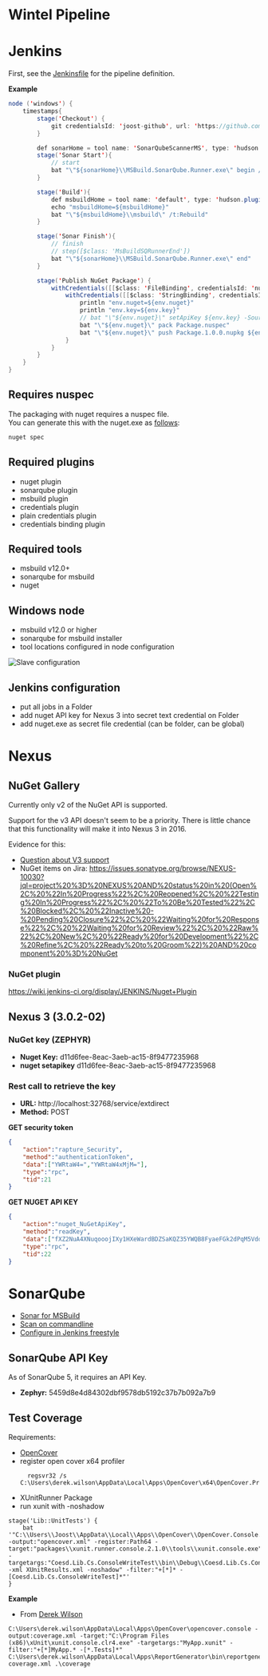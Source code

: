# Wintel Pipeline

# Jenkins
First, see the [Jenkinsfile](Jenkinsfile) for the pipeline definition.

**Example**
```java
node ('windows') {
    timestamps{
        stage('Checkout') {
            git credentialsId: 'joost-github', url: 'https://github.com/joostvdg/c-sharp-example.git'
        }

        def sonarHome = tool name: 'SonarQubeScannerMS', type: 'hudson.plugins.sonar.MsBuildSQRunnerInstallation'
        stage('Sonar Start'){
            // start
            bat "\"${sonarHome}\\MSBuild.SonarQube.Runner.exe\" begin /key:ProjectKey /name:ProjectName /version:1.0"
        }

        stage('Build'){
            def msbuildHome = tool name: 'default', type: 'hudson.plugins.msbuild.MsBuildInstallation'
            echo "msbuildHome=${msbuildHome}"
            bat "\"${msbuildHome}\\msbuild\" /t:Rebuild"
        }

        stage('Sonar Finish'){
            // finish
            // step([$class: 'MsBuildSQRunnerEnd'])
            bat "\"${sonarHome}\\MSBuild.SonarQube.Runner.exe\" end"
        }

        stage('Publish NuGet Package') {
            withCredentials([[$class: 'FileBinding', credentialsId: 'nuget', variable: 'nuget']]) {
                withCredentials([[$class: 'StringBinding', credentialsId: 'nuget-api-key', variable: 'key']]) {
                    println "env.nuget=${env.nuget}"
                    println "env.key=${env.key}"
                    // bat "\"${env.nuget}\" setApiKey ${env.key} -Source http://localhost:32769/repository/nuget-hosted"
                    bat "\"${env.nuget}\" pack Package.nuspec"
                    bat "\"${env.nuget}\" push Package.1.0.0.nupkg ${env.key} -Source http://localhost:32769/repository/nuget-hosted"
                }
            }
        }
    }
}

```
## Requires nuspec
The packaging with nuget requires a nuspec file. <br>
You can generate this with the nuget.exe as [follows](https://docs.nuget.org/create/creating-and-publishing-a-package):
```bash
nuget spec
```

## Required plugins
* nuget plugin
* sonarqube plugin
* msbuild plugin
* credentials plugin
* plain credentials plugin
* credentials binding plugin

## Required tools
* msbuild v12.0+
* sonarqube for msbuild
* nuget

## Windows node
* msbuild v12.0 or higher
* sonarqube for msbuild installer
* tool locations configured in node configuration

![Slave configuration](docs/images/jenkins-windows-node-config.png)

## Jenkins configuration
* put all jobs in a Folder
* add nuget API key for Nexus 3 into secret text credential on Folder
* add nuget.exe as secret file credential (can be folder, can be global)

# Nexus

## NuGet Gallery
Currently only v2 of the NuGet API is supported.

Support for the v3 API doesn't seem to be a priority.
There is little chance that this functionality will make it into Nexus 3 in 2016.

Evidence for this:
* [Question about V3 support](https://issues.sonatype.org/browse/NEXUS-10159 )
* NuGet items on Jira: https://issues.sonatype.org/browse/NEXUS-10030?jql=project%20%3D%20NEXUS%20AND%20status%20in%20(Open%2C%20%22In%20Progress%22%2C%20Reopened%2C%20%22Testing%20In%20Progress%22%2C%20%22To%20Be%20Tested%22%2C%20Blocked%2C%20%22Inactive%20-%20Pending%20Closure%22%2C%20%22Waiting%20for%20Response%22%2C%20%22Waiting%20for%20Review%22%2C%20%22Raw%22%2C%20New%2C%20%22Ready%20for%20Development%22%2C%20Refine%2C%20%22Ready%20to%20Groom%22)%20AND%20component%20%3D%20NuGet

### NuGet plugin
https://wiki.jenkins-ci.org/display/JENKINS/Nuget+Plugin


## Nexus 3 (3.0.2-02)
### NuGet key (ZEPHYR)
* **Nuget Key:** d11d6fee-8eac-3aeb-ac15-8f9477235968
* **nuget setapikey** d11d6fee-8eac-3aeb-ac15-8f9477235968

### Rest call to retrieve the key
* **URL:** http://localhost:32768/service/extdirect
* **Method:** POST


**GET security token**
```json
{
    "action":"rapture_Security",
    "method":"authenticationToken",
    "data":["YWRtaW4=","YWRtaW4xMjM="],
    "type":"rpc",
    "tid":21
}
```

**GET NUGET API KEY**
```json
{
    "action":"nuget_NuGetApiKey",
    "method":"readKey",
    "data":["fXZ2NuA4XNuqooojIXy1HXeWardBDZSaKQZ35YWQB8FyaeFGk2dPqM5VddBIMZ1uTav1T1HySxKuWGPx+PdOk7JO"],
    "type":"rpc",
    "tid":22
}
```

# SonarQube
* [Sonar for MSBuild](http://docs.sonarqube.org/display/SCAN/Analyzing+with+SonarQube+Scanner+for+MSBuild)
* [Scan on commandline](http://docs.sonarqube.org/display/SCAN/From+the+Command+Line)
* [Configure in Jenkins freestyle](http://docs.sonarqube.org/display/SCAN/From+Jenkins)

## SonarQube API Key
As of SonarQube 5, it requires an API Key.
* **Zephyr:** 5459d8e4d84302dbf9578db5192c37b7b092a7b9


## Test Coverage

Requirements:
* [OpenCover](https://github.com/OpenCover/opencover/wiki)
* register open cover x64 profiler
  ```
    regsvr32 /s C:\Users\derek.wilson\AppData\Local\Apps\OpenCover\x64\OpenCover.Profiler.dll
  ```
* XUnitRunner Package
* run xunit with -noshadow

```
stage('Lib::UnitTests') {
    bat '"C:\\Users\\Joost\\AppData\\Local\\Apps\\OpenCover\\OpenCover.Console.exe" -output:"opencover.xml" -register:Path64 -target:"packages\\xunit.runner.console.2.1.0\\tools\\xunit.console.exe" -targetargs:"Coesd.Lib.Cs.ConsoleWriteTest\\bin\\Debug\\Coesd.Lib.Cs.ConsoleWriteTest.dll -xml XUnitResults.xml -noshadow" -filter:"+[*]* -[Coesd.Lib.Cs.ConsoleWriteTest]*"'
}
```

**Example**
* From [Derek Wilson](http://derekwilson.net/derekblog/post/2012/05/29/using-opencover-and-xunit.aspx)
```
C:\Users\derek.wilson\AppData\Local\Apps\OpenCover\opencover.console -output:coverage.xml -target:"C:\Program Files (x86)\xUnit\xunit.console.clr4.exe" -targetargs:"MyApp.xunit" -filter:"+[*]MyApp.* -[*.Tests]*"
C:\Users\derek.wilson\AppData\Local\Apps\ReportGenerator\bin\reportgenerator coverage.xml .\coverage
```
